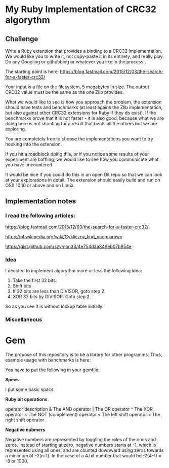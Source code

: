 # My Ruby Implementation of CRC32 algorythm

## Challenge

Write a Ruby extension that provides a binding to a CRC32 implementation.
We would like you to write it, not copy-paste it in its entirety, and really play. Do any Googling or githubbing or whatever you like
in the process.

The starting point is here:
https://blog.fastmail.com/2015/12/03/the-search-for-a-faster-crc32/

Your input is a file on the filesystem, 5 megabytes in size. The output CRC32 value must be the same as the one Zlib provides.

What we would like to see is how you approach the problem, the extension should have tests and benchmarks
(at least agains the Zlib implementation, but also against other CRC32 extensions for Ruby if they do exist). If the
benchmarks prove that it is not faster - it is also good, because what we are doing here is not shooting for a result that
beats all the others but we are exploring.

You are completely free to choose the implementations you want to try hooking into the extension.

If you hit a roadblock doing this, or if you notice some results of your experiment are baffling, we would like to see how
you communicate what you have encountered.

It would be nice if you could do this in an open Git repo so that we can look at your explorations in detail. The extension
should easily build and run on OSX 10.10 or above and on Linux.

## Implementation notes

### I read the following articles:

https://blog.fastmail.com/2015/12/03/the-search-for-a-faster-crc32/

https://pl.wikipedia.org/wiki/Cykliczny_kod_nadmiarowy

https://gist.github.com/szymon33/4e754d3a849eb07b954e

### Idea

I decided to implement algorythm more or less the following idea:

1. Take the first 32 bits.
1. Shift bits
1. If 32 bits are less than DIVISOR, goto step 2.
1. XOR 32 bits by DIVISOR. Goto step 2.

So as you see it is without lookup table initially.

### Miscellaneous

# Gem

The propose of this repository is to be a library for other programms. Thus, example usage with banchmarks is here:

You have to put the following in your gemfile:



**Specs**

I put some basic spacs

**Ruby bit operations**

operator  description
& The AND operator
| The OR operator
^ The XOR operator
~ The NOT (complement) operator
« The left shift operator
» The right shift operator

**Negative nubmers**

Negative numbers are represented by toggling the roles of the ones and zeros. Instead of starting at zero, negative numbers starts at -1, which is represented using all ones, and are counted downward using zeros towards a minimum of -2(n-1). In the case of a 4 bit number that would be -2(4-1) = -8 or 1000.

